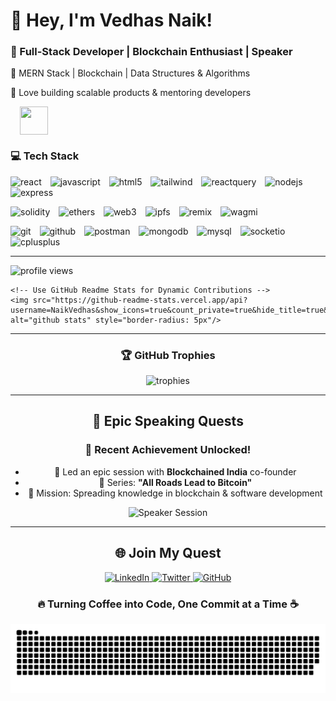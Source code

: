 <div align="center">
  <div align="left">
    
  <!-- Header with Name, Tech Stack, and GIF -->
  <h1>👋 Hey, I'm Vedhas Naik!</h1>

  <h3>🚀 Full-Stack Developer | Blockchain Enthusiast | Speaker</h3>
  <p>🔹 MERN Stack | Blockchain | Data Structures & Algorithms</p>
  <p>🔹 Love building scalable products & mentoring developers</p>
  <img src="https://media4.giphy.com/media/v1.Y2lkPTc5MGI3NjExcXFyZHB3a2c4amR0N2c4M2kwMXltYmw0bzQ0MWhrd3ZzNDl0MmF5NyZlcD12MV9pbnRlcm5hbF9naWZfYnlfaWQmY3Q9Zw/V4NSR1NG2p0KeJJyr5/giphy.gif" width="45" height="45" style="vertical-align: middle; margin-left: 15px;"/>
  <!-- Tech Stack Section -->
  <h3>💻 Tech Stack</h3>
  <p align="left">
    <!-- Row 1 - Frontend & Main Technologies -->
    <img src="https://simpleicons.org/icons/react.svg" alt="react" width="45" height="45" style="margin-right: 10px"/>
    <img src="https://simpleicons.org/icons/javascript.svg" alt="javascript" width="45" height="45" style="margin-right: 10px"/>
    <img src="https://simpleicons.org/icons/html5.svg" alt="html5" width="45" height="45" style="margin-right: 10px"/>
    <img src="https://simpleicons.org/icons/tailwindcss.svg" alt="tailwind" width="45" height="45" style="margin-right: 10px"/>
    <img src="https://simpleicons.org/icons/reactquery.svg" alt="reactquery" width="45" height="45" style="margin-right: 10px"/>
    <img src="https://simpleicons.org/icons/nodedotjs.svg" alt="nodejs" width="45" height="45" style="margin-right: 10px"/>
    <img src="https://simpleicons.org/icons/express.svg" alt="express" width="45" height="45" style="margin-right: 10px"/>
  </p>

  <p align="left">
    <!-- Row 2 - Blockchain & Web3 -->
    <img src="https://simpleicons.org/icons/solidity.svg" alt="solidity" width="45" height="45" style="margin-right: 10px"/>
    <img src="https://simpleicons.org/icons/ethers.svg" alt="ethers" width="45" height="45" style="margin-right: 10px"/>
    <img src="https://simpleicons.org/icons/web3dotjs.svg" alt="web3" width="45" height="45" style="margin-right: 10px"/>
    <img src="https://simpleicons.org/icons/ipfs.svg" alt="ipfs" width="45" height="45" style="margin-right: 10px"/>
    <img src="https://expolab.org/ecs189f-fall-2020/Projects/Promise/images/remix.png" alt="remix" width="45" height="45" style="margin-right: 10px"/>
    <img src="https://simpleicons.org/icons/wagmi.svg" alt="wagmi" width="45" height="45" style="margin-right: 10px"/>
  </p>

  <p align="left">
    <!-- Row 3 - Development Tools & Databases -->
    <img src="https://simpleicons.org/icons/git.svg" alt="git" width="45" height="45" style="margin-right: 10px"/>
    <img src="https://simpleicons.org/icons/github.svg" alt="github" width="45" height="45" style="margin-right: 10px"/>
    <img src="https://simpleicons.org/icons/postman.svg" alt="postman" width="45" height="45" style="margin-right: 10px"/>
    <img src="https://simpleicons.org/icons/mongodb.svg" alt="mongodb" width="45" height="45" style="margin-right: 10px"/>
    <img src="https://simpleicons.org/icons/mysql.svg" alt="mysql" width="45" height="45" style="margin-right: 10px"/>
    <img src="https://simpleicons.org/icons/socketdotio.svg" alt="socketio" width="45" height="45" style="margin-right: 10px"/>
    <img src="https://simpleicons.org/icons/cplusplus.svg" alt="cplusplus" width="45" height="45" style="margin-right: 10px"/>
  </p>

  </div>

  ---

  <!-- Stats Section with Contributions -->
  <div align="left">
    <img src="https://komarev.com/ghpvc/?username=NaikVedhas&color=blueviolet&style=for-the-badge&label=PROFILE+VIEWS" alt="profile views"/>

    <!-- Use GitHub Readme Stats for Dynamic Contributions -->
    <img src="https://github-readme-stats.vercel.app/api?username=NaikVedhas&show_icons=true&count_private=true&hide_title=true&theme=dark" alt="github stats" style="border-radius: 5px"/>

  </div>

  ---

  <!-- GitHub Trophies Section -->
  <h3>🏆 GitHub Trophies</h3>
  <p align="center">
    <img src="https://github-profile-trophy.vercel.app/?username=NaikVedhas&theme=juicyfresh&column=4&margin-w=15&margin-h=15" alt="trophies"/>
  </p>

  ---

  ## 🎤 Epic Speaking Quests
  ### 🎯 Recent Achievement Unlocked!
  - 💫 Led an epic session with **Blockchained India** co-founder
  - 🌟 Series: **"All Roads Lead to Bitcoin"**
  - 🎯 Mission: Spreading knowledge in blockchain & software development

  <p align="center">
    <img src="https://drive.google.com/uc?export=view&id=1-0DaAlIYHeEDl4_HrxMdALNrXjWx2-c1" alt="Speaker Session" width="70%"/>
  </p>

  ---

  ## 🌐 Join My Quest
  <p align="center">
    <a href="https://linkedin.com/in/your-profile">
      <img src="https://img.shields.io/badge/LinkedIn-Connect-0077B5?style=for-the-badge&logo=linkedin&logoColor=white" alt="LinkedIn"/>
    </a>
    <a href="https://twitter.com/your-profile">
      <img src="https://img.shields.io/badge/Twitter-Follow-1DA1F2?style=for-the-badge&logo=twitter&logoColor=white" alt="Twitter"/>
    </a>
    <a href="https://github.com/NaikVedhas">
      <img src="https://img.shields.io/badge/GitHub-Follow-181717?style=for-the-badge&logo=github&logoColor=white" alt="GitHub"/>
    </a>
  </p>

  ### 🔥 Turning Coffee into Code, One Commit at a Time ☕

  <p align="center">
    <img src="https://github.com/1999AZZAR/1999AZZAR/blob/main/resources/img/grid-snake.svg" alt="snake"/>
  </p>

</div>
